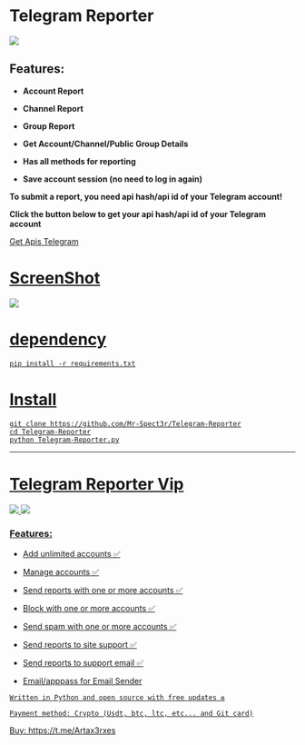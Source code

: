 # Telegram Reporter 

<img src="https://github.com/user-attachments/assets/909a694e-e939-4a5e-bd3e-8031f2d1802f"> 

## Features: 

<b> 
  
- Account Report
  
- Channel Report

- Group Report

- Get Account/Channel/Public Group Details

- Has all methods for reporting

- Save account session (no need to log in again)

To submit a report, you need api hash/api id of your Telegram account! 

Click the button below to get your api hash/api id of your Telegram account</b> 

<a href="https://github.com/esfelurm/Apis-Telegram"> Get Apis Telegram 

# ScreenShot

<img src="https://github.com/user-attachments/assets/0140d5bd-fe8f-4ee4-8465-a6bca6596092"> 



# dependency

```
pip install -r requirements.txt
```

# Install

```
git clone https://github.com/Mr-Spect3r/Telegram-Reporter
cd Telegram-Reporter
python Telegram-Reporter.py
```

-----------------------------

# Telegram Reporter Vip

<img src="https://github.com/user-attachments/assets/5aeafe1a-feeb-48aa-ad5d-e1331dd26a11"> 

<img src="https://github.com/user-attachments/assets/55211753-6d87-4812-89a5-815a6a27d99b"> 

### Features: 

- Add unlimited accounts ✅

- Manage accounts ✅

- Send reports with one or more accounts ✅

- Block with one or more accounts ✅

- Send spam with one or more accounts ✅

- Send reports to site support ✅

- Send reports to support email ✅

- Email/apppass for Email Sender

`Written in Python and open source with free updates ♻️`

`Payment method: Crypto (Usdt, btc, ltc, etc... and Git card)`


Buy: https://t.me/Artax3rxes

